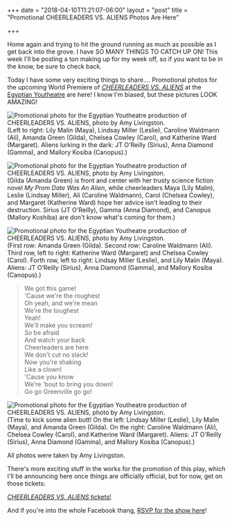 +++
date = "2018-04-10T11:21:07-06:00"
layout = "post"
title = "Promotional CHEERLEADERS VS. ALIENS Photos Are Here"

+++

Home again and trying to hit the ground running as much as possible as I get back into the grove. I have SO MANY THINGS TO CATCH UP ON! This week I'll be posting a ton making up for my week off, so if you want to be in the know, be sure to check back. 

Today I have some very exciting things to share.... Promotional photos for the upcoming World Premiere of [*CHEERLEADERS VS. ALIENS*](https://newplayexchange.org/plays/119869/cheerleaders-vs-aliens) at the [Egyptian Youtheatre](https://www.egyptiantheatrecompany.org/youtheatre) are here! I know I'm biased, but these pictures LOOK AMAZING!

![Promotional photo for the Egyptian Youtheatre production of *CHEERLEADERS VS. ALIENS*, photo by Amy Livingston.](/images/cheerleaders_gilda_sitting_stage.jpg) (Left to right: Lily Malin (Maya), Lindsay Miller (Leslie), Caroline Waldmann (Ali), Amanda Green (Gilda), Chelsea Cowley (Carol), and Katherine Ward (Margaret). Aliens lurking in the dark: JT O’Reilly (Sirius), Anna Diamond (Gamma), and Mallory Kosiba (Canopus).)

![Promotional photo for the Egyptian Youtheatre production of *CHEERLEADERS VS. ALIENS*, photo by Amy Livingston.](/images/cheerleaders_gilda_book_stage.jpg) (Gilda (Amanda Green) is front and center with her trusty science fiction novel *My Prom Date Was An Alien*, while cheerleaders Maya (Lily Malin), Leslie (Lindsay Miller), Ali (Caroline Waldmann), Carol (Chelsea Cowley), and Margaret (Katherine Ward) hope her advice isn't leading to their destruction. Sirius (JT O'Reilly), Gamma (Anna Diamond), and Canopus (Mallory Koshiba) are don't know what's coming for them.)

![Promotional photo for the Egyptian Youtheatre production of *CHEERLEADERS VS. ALIENS*, photo by Amy Livingston.](/images/gilda_cheerleaders_stairs_pose_girl_power.jpg) (First row: Amanda Green (Gilda). Second row: Caroline Waldmann (Ali). Third row, left to right: Katherine Ward (Margaret) and Chelsea Cowley (Carol). Forth row, left to right: Lindsay Miller (Leslie), and Lily Malin (Maya). Aliens: JT O’Reilly (Sirius), Anna Diamond (Gamma), and Mallory Kosiba (Canopus).)

>We got this game!  
>'Cause we're the roughest  
>Oh yeah, and we're mean  
>We're the toughest  
>Yeah!  
>We'll make you scream!  
>So be afraid  
>And watch your back  
>Cheerleaders are here  
>We don't cut no slack!  
>Now you're shaking  
>Like a clown!  
>'Cause you know  
>We're 'bout to bring you down!  
>Go go Greenville go go!  

![Promotional photo for the Egyptian Youtheatre production of *CHEERLEADERS VS. ALIENS*, photo by Amy Livingston.](/images/cheerleaders_gilda_fight_stage.jpg) (Time to kick some alien butt! On the left: Lindsay Miller (Leslie), Lily Malin (Maya), and Amanda Green (Gilda). On the right: Caroline Waldmann (Ali), Chelsea Cowley (Carol), and Katherine Ward (Margaret). Aliens: JT O’Reilly (Sirius), Anna Diamond (Gamma), and Mallory Kosiba (Canopus).)

All photos were taken by Amy Livingston.

There's more exciting stuff in the works for the promotion of this play, which I'll be announcing here once things are officially official, but for now, get on those tickets:

[*CHEERLEADERS VS. ALIENS* tickets!](https://www.egyptiantheatrecompany.org/index.php?option=com_holdmyticket&view=event&id=299374)

And if you're into the whole Facebook thang, [RSVP for the show here](https://www.facebook.com/events/429314470844689/)!